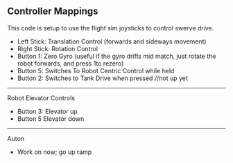Controller Mappings
----
This code is setup to use the flight sim joysticks to control swerve drive. </br>
* Left Stick: Translation Control (forwards and sideways movement)
* Right Stick: Rotation Control </br>
* Button 1: Zero Gyro (useful if the gyro drifts mid match, just rotate the robot forwards, and press 1to rezero)
* Button 5: Switches To Robot Centric Control while held
* Button 2: Switches to Tank Drive when pressed //not up yet
-----------------------------------------------------------------------------------------------------------------
Robot Elevator Controls
* Button 3: Elevator up
* Button 5 Elevator down
-----------------------------------------------------------------------------------------------------------------
Auton
* Work on now; go up ramp

